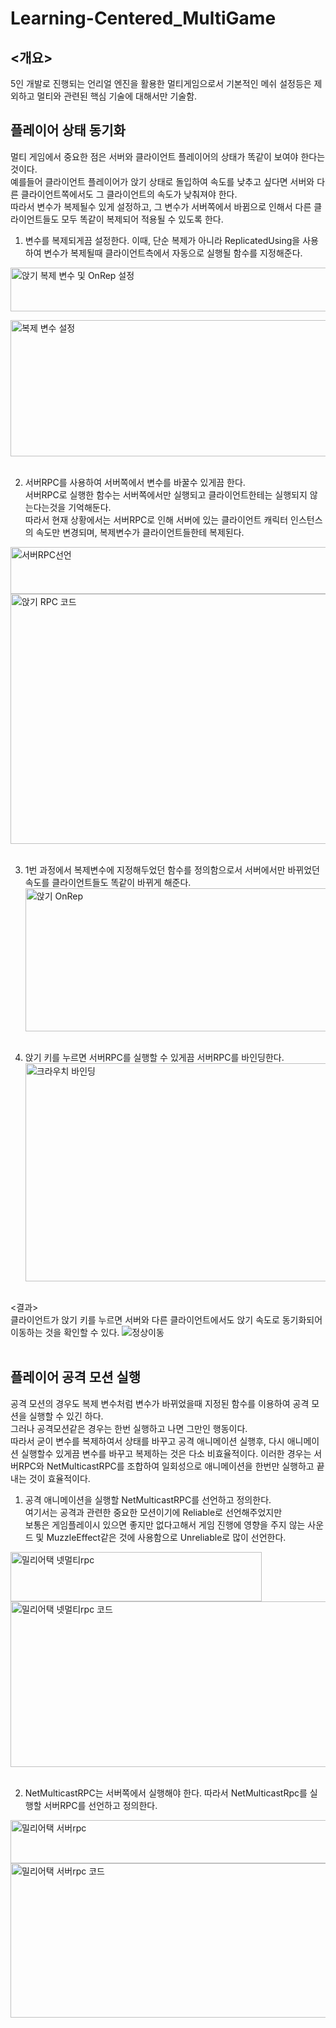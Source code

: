 # Learning-Centered_MultiGame

## <개요>
5인 개발로 진행되는 언리얼 엔진을 활용한 멀티게임으로서 기본적인 메쉬 설정등은 제외하고 멀티와 관련된 핵심 기술에 대해서만 기술함.


## 플레이어 상태 동기화
멀티 게임에서 중요한 점은 서버와 클라이언트 플레이어의 상태가 똑같이 보여야 한다는 것이다.  
예를들어 클라이언트 플레이어가 앉기 상태로 돌입하여 속도를 낮추고 싶다면 서버와 다른 클라이언트쪽에서도 그 클라이언트의 속도가 낮춰져야 한다.  
따라서 변수가 복제될수 있게 설정하고, 그 변수가 서버쪽에서 바뀜으로 인해서 다른 클라이언트들도 모두 똑같이 복제되어 적용될 수 있도록 한다.  

1. 변수를 복제되게끔 설정한다. 이때, 단순 복제가 아니라 ReplicatedUsing을 사용하여 변수가 복제될때 클라이언트측에서 자동으로 실행될 함수를 지정해준다.

<img width="758" height="70" alt="앉기 복제 변수 및 OnRep 설정" src="https://github.com/user-attachments/assets/e77628d7-dcd5-4405-972f-5e499362992f" />

<img width="944" height="218" alt="복제 변수 설정" src="https://github.com/user-attachments/assets/e7a5425b-3e19-4771-afb0-3ae9c9d14201" /><br><br>

2. 서버RPC를 사용하여 서버쪽에서 변수를 바꿀수 있게끔 한다.  
서버RPC로 실행한 함수는 서버쪽에서만 실행되고 클라이언트한테는 실행되지 않는다는것을 기억해둔다.  
따라서 현재 상황에서는 서버RPC로 인해 서버에 있는 클라이언트 캐릭터 인스턴스의 속도만 변경되며, 복제변수가 클라이언트들한테 복제된다.
<img width="1116" height="75" alt="서버RPC선언" src="https://github.com/user-attachments/assets/baef091c-688f-403d-a568-3f11f4d070f4" />
<img width="1116" height="400" alt="앉기 RPC 코드" src="https://github.com/user-attachments/assets/f26d1110-08ef-4119-9aba-c44cd5c9c6b8" /><br><br>

3. 1번 과정에서 복제변수에 지정해두었던 함수를 정의함으로서 서버에서만 바뀌었던 속도를 클라이언트들도 똑같이 바뀌게 해준다.
<img width="1219" height="229" alt="앉기 OnRep" src="https://github.com/user-attachments/assets/02ff7820-7782-443d-a825-dfe9fea2a856" /><br><br>

4. 앉기 키를 누르면 서버RPC를 실행할 수 있게끔 서버RPC를 바인딩한다.
<img width="1372" height="349" alt="크라우치 바인딩" src="https://github.com/user-attachments/assets/60f14826-807a-4629-a468-4138118bad14" /><br><br>

<결과>  
클라이언트가 앉기 키를 누르면 서버와 다른 클라이언트에서도 앉기 속도로 동기화되어 이동하는 것을 확인할 수 있다.
![정상이동](https://github.com/user-attachments/assets/bca6c457-71a1-4d8d-b9b6-414183340a6b)<br><br>

## 플레이어 공격 모션 실행
공격 모션의 경우도 복제 변수처럼 변수가 바뀌었을때 지정된 함수를 이용하여 공격 모션을 실행할 수 있긴 하다.  
그러나 공격모션같은 경우는 한번 실행하고 나면 그만인 행동이다.  
따라서 굳이 변수를 복제하여서 상태를 바꾸고 공격 애니메이션 실행후, 다시 애니메이션 실행할수 있게끔 변수를 바꾸고 복제하는 것은 다소 비효율적이다.
이러한 경우는 서버RPC와 NetMulticastRPC를 조합하여 일회성으로 애니메이션을 한번만 실행하고 끝내는 것이 효율적이다.

1. 공격 애니메이션을 실행할 NetMulticastRPC를 선언하고 정의한다.  
   여기서는 공격과 관련한 중요한 모션이기에 Reliable로 선언해주었지만  
   보통은 게임플레이시 있으면 좋지만 없다고해서 게임 진행에 영향을 주지 않는 사운드 및 MuzzleEffect같은 것에 사용함으로 Unreliable로 많이 선언한다.
<img width="402" height="79" alt="밀리어택 넷멀티rpc" src="https://github.com/user-attachments/assets/67d50991-525a-4527-a342-00d1ca7e03e8" />
<img width="1047" height="265" alt="밀리어택 넷멀티rpc 코드" src="https://github.com/user-attachments/assets/2474a932-ce74-4994-9aa8-f77c99e8737b" /><br><br>

2. NetMulticastRPC는 서버쪽에서 실행해야 한다. 따라서 NetMulticastRpc를 실행할 서버RPC를 선언하고 정의한다.
<img width="691" height="69" alt="밀리어택 서버rpc" src="https://github.com/user-attachments/assets/fce39560-850a-48cc-abd2-401437bf57bb" />
<img width="1230" height="247" alt="밀리어택 서버rpc 코드" src="https://github.com/user-attachments/assets/f79e6d8a-1f84-477f-8e1d-b04ee45dfe5d" />



